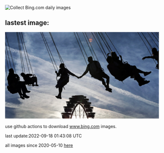 ![Collect Bing.com daily images](https://github.com/counter2015/bing-daily-images/workflows/Collect%20Bing.com%20daily%20images/badge.svg)
## lastest image:
![](images/Wellenflug.jpg)

use github actions to download www.bing.com images.

last update:2022-09-18 01:43:08 UTC

all images since 2020-05-10 [here](https://github.com/counter2015/bing-daily-images/tree/master/images) 
